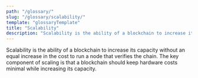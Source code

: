 ```yaml
---
path: "/glossary/"
slug: "/glossary/scalability/"
template: "glossaryTemplate"
title: "Scalability"
description: "Scalability is the ability of a blockchain to increase its capacity without an equal increase in the cost to run a node that verifies the chain."
---
```


Scalability is the ability of a blockchain to increase its capacity without an equal increase in the cost to run a node that verifies the chain. The key component of scaling is that a blockchain should keep hardware costs minimal while increasing its capacity.